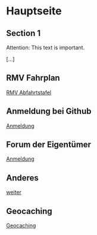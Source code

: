 Hauptseite
=======

Section 1
---------

Attention: This text is important.

[...]

RMV Fahrplan
---------
[RMV Abfahrtstafel](rmv.html)

Anmeldung bei Github
---------
[Anmeldung](https://docs.github.com/de/get-started/start-your-journey/creating-an-account-on-github)

Forum der Eigentümer
---------
[Anmeldung](https://docs.github.com/de/get-started/start-your-journey/creating-an-account-on-github)

Anderes
---------
[weiter](./www/index.md)

Geocaching
---------
[Geocaching](./gc/index.md)
